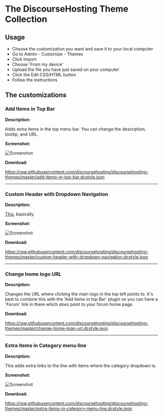 # The DiscourseHosting Theme Collection
## Usage

* Choose the customization you want and save it to your local computer
* Go to Admin - Customize - Themes
* Click Import
* Choose 'From my device'
* Upload the file you have just saved on your computer
* Click the Edit CSS/HTML button 
* Follow the instructions 

## The customizations

### Add Items in Top Bar

**Description:**

Adds extra items in the top menu bar. You can change the description, tooltip, and URL.

**Screenshot:** 

![Screenshot](https://github.com/discoursehosting/discoursehosting-themes/blob/master/screenshots/add_items_in_top_bar.png)

**Download:**

https://raw.githubusercontent.com/discoursehosting/discoursehosting-themes/master/add-items-in-top-bar.dcstyle.json

---

### Custom Header with Dropdown Navigation

**Description:**

[This](https://meta.discourse.org/t/custom-header-with-dropdown-navigation/33451), basically.

**Screenshot:** 

![Screenshot](https://github.com/discoursehosting/discoursehosting-themes/blob/master/screenshots/custom_header_with_dropdown_navigation.png)

**Download:**

https://raw.githubusercontent.com/discoursehosting/discoursehosting-themes/master/custom-header-with-dropdown-navigation.dcstyle.json

---

### Change home logo URL

**Description:**

Changes the URL where clicking the main logo in the top left points to. It's best to combine this with the 'Add items in top Bar' plugin so you can have a 'Forum' link in there which *does* point to your forum home page.

**Download:**

https://raw.githubusercontent.com/discoursehosting/discoursehosting-themes/master/change-home-logo-url.dcstyle.json

---

### Extra items in Category menu line

**Description:**

This adds extra links to the line with items where the category dropdown is.

**Screenshot:** 

![Screenshot](https://github.com/discoursehosting/discoursehosting-themes/blob/master/screenshots/extra_items_in_category_menu_line.png)

**Download:**

https://raw.githubusercontent.com/discoursehosting/discoursehosting-themes/master/extra-items-in-category-menu-line.dcstyle.json
